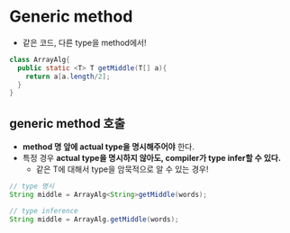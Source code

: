 # Generic method
  - 같은 코드, 다른 type을 method에서!

```java
class ArrayAlg{
  public static <T> T getMiddle(T[] a){
    return a[a.length/2];
  }
}
```

## generic method 호출
  - **method 명 앞에 actual type을 명시해주어야** 한다.
  - 특정 경우 **actual type을 명시하지 않아도, compiler가 type infer할 수 있다.**
    - 같은 T에 대해서 type을 암묵적으로 알 수 있는 경우!

```java
// type 명시
String middle = ArrayAlg<String>getMiddle(words);

// type inference
String middle = ArrayAlg.getMiddle(words);

```
